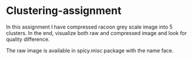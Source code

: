 # Clustering-assignment
In this assignment I have compressed racoon grey scale image into 5 clusters. In the end, visualize both raw and compressed image and look for quality difference.


The raw image is available in spicy.misc package with the name face.
